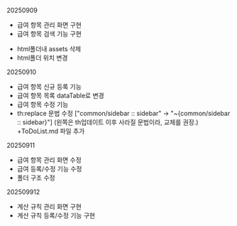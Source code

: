 20250909

+ 급여 항목 관리 화면 구현
+ 급여 항목 검색 기능 구현

- html폴더내 assets 삭제
- html폴더 위치 변경

20250910
+ 급여 항목 신규 등록 기능 
+ 급여 항목 목록 dataTable로 변경
+ 급여 항목 수정 기능 
+ th:replace 문법 수정 ["common/sidebar :: sidebar" -> "~{common/sidebar :: sidebar}"] (왼쪽은 th업데이트 이후 사라질 문법이라, 교체를 권장.) 
+ToDoList.md 파일 추가

20250911
+ 급여 항목 관리 화면 수정
+ 급여 등록/수정 기능 수정
+ 폴더 구조 수정

202509912
+ 계산 규칙 관리 화면 구현
+ 계산 규칙 등록/수정 기능 구현